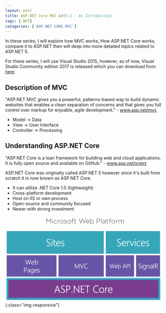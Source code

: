 ```yaml
---
layout: post
title: ASP.NET Core MVC &#35;1 - An Introduction
tags: [.NET]
categories: ['ASP.NET CORE MVC']
---
```


In these series, I will explore how MVC works, How ASP.NET Core works, compare it to ASP.NET then will deep into more detailed topics related to ASP.NET 5.

For these series, I will use Visual Studio 2015, however, as of now, Visual Studio Community edition 2017 is released which you can download from [here](https://www.visualstudio.com/vs/community/)


## Description of MVC
"ASP.NET MVC gives you a powerful, patterns-based way to build dynamic websites that enables a clean separation of concerns and that gives you full control over markup for enjoable, agile development." - www.asp.net/mvc

- Model -> Data
- View -> User Interface
- Controller -> Processing


## Understanding ASP.NET Core
"ASP.NET Core is a lean framework for building web and cloud applications. It is fully open source and available on GitHub." - www.asp.net/vnext

ASP.NET Core was originally called ASP.NET 5 however since it's built from scratch it is now known as ASP.NET Core.

- It can utilize .NET Core 1.0 (lightweight)
- Cross-platform development
- Host on IIS or own process
- Open-source and community focused
- Newer with strong investment

![microsoft-web-platform](/images/posts/aspnet-5-mvc-1.jpg){:class="img-responsive"}







